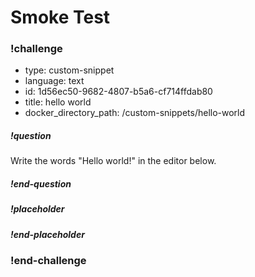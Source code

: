 # Smoke Test

### !challenge
* type: custom-snippet
* language: text
* id: 1d56ec50-9682-4807-b5a6-cf714ffdab80
* title: hello world
* docker_directory_path: /custom-snippets/hello-world
<!-- * points: [1] (optional, the number of points for scoring as a checkpoint) -->
<!-- * topics: [python, pandas] (optional the topics for analyzing points) -->

##### !question

Write the words "Hello world!" in the editor below.

##### !end-question

##### !placeholder

##### !end-placeholder

<!-- other optional sections -->
<!-- !hint - !end-hint (markdown, users can see after a failed attempt) -->
<!-- !rubric - !end-rubric (markdown, instructors can see while scoring a checkpoint) -->
<!-- !explanation - !end-explanation (markdown, students can see after answering correctly) -->

### !end-challenge
